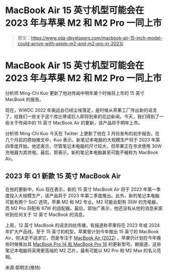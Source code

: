 # MacBook Air 15 英寸机型可能会在 2023 年与苹果 M2 和 M2 Pro 一同上市

> 原文：<https://www.xda-developers.com/macbook-air-15-inch-model-could-arrive-with-apple-m2-and-m2-pro-in-2023/>

# MacBook Air 15 英寸机型可能会在 2023 年与苹果 M2 和 M2 Pro 一同上市

分析师 Ming-Chi Kuo 更新了他对传闻中明年某个时候将上市的 15 英寸 MacBook 的报告。

现在，WWDC 2022 年奥运会已经尘埃落定，是时候从苹果工厂传出新的谣言了，给我们一些关于这个库比蒂诺巨人即将到来的花边新闻。今天，我们得到了一些关于传闻中的 15 英寸 MacBook Air 的更新，该产品将于明年上市。

分析师 Ming-Chi Kuo 今天在 Twitter 上更新了他在 3 月份发布的初步报告。在几个月前的原始推文中，Kuo 表示，新笔记本电脑的大规模生产将于 2023 年第四季度开始。他还表示，尽管笔记本电脑的尺寸较大，但苹果正在寻求使用 30W 充电器为其供电。最后，郭表示，新的笔记本电脑甚至可能不被称为 MacBook Air。

## 2023 年 Q1 新款 15 英寸 MacBook Air

在他的更新中，Kuo 现在表示，新的 15 英寸 MacBook Air 将于 2023 年第一季度投入大规模生产，该产品将于 2023 年第二季度推出。此外，新的笔记本电脑可能有两个 SoC 选项，苹果 M2 和 M2 专业。M2 可能会配有 35W 的充电器，而 M2 Pro 将配有 67W 的适配器。最后，郭怡广表示，他还没有从他的消息来源听到任何关于 12 英寸 MacBook 的消息。

上周，12 英寸 MacBook 的谣言四处传播，有报道称苹果将在 2023 年或 2024 年扩大产品线。至于 15 英寸的机型，苹果曾计划今年推出 15 英寸的 MacBook Air，但决定不追求它，而是专注于 [MacBook Air (2022)](https://www.xda-developers.com/m2-macbook-air-announced/) 。苹果仍计划在今年晚些时候推出其 [MacBook Pro 14 和 MacBook Pro 16](https://www.xda-developers.com/macbook-pro-2021/) 的更新型号。据报道，这些笔记本电脑将采用更高端的 M2 芯片，最有可能以 M2 Pro 和 M2 Max 的名义亮相。

来源:郭明志(推特)